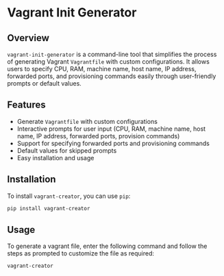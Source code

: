 # Vagrant Init Generator

## Overview

`vagrant-init-generator` is a command-line tool that simplifies the process of generating Vagrant `Vagrantfile` with custom configurations. It allows users to specify CPU, RAM, machine name, host name, IP address, forwarded ports, and provisioning commands easily through user-friendly prompts or default values.

## Features

- Generate `Vagrantfile` with custom configurations
- Interactive prompts for user input (CPU, RAM, machine name, host name, IP address, forwarded ports, provision commands)
- Support for specifying forwarded ports and provisioning commands
- Default values for skipped prompts
- Easy installation and usage

## Installation

To install `vagrant-creator`, you can use `pip`:

```bash
pip install vagrant-creator
```

## Usage

To generate a vagrant file, enter the following command and follow the steps as prompted to customize the file as required:

```bash
vagrant-creator
```
